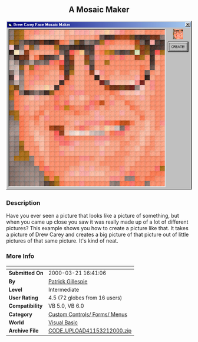 ﻿<div align="center">

## A Mosaic Maker

<img src="PIC20003191712232753.jpg">
</div>

### Description

Have you ever seen a picture that looks like a picture of something, but when you came up close you saw it was really made up of a lot of different pictures? This example shows you how to create a picture like that. It takes a picture of Drew Carey and creates a big picture of that picture out of little pictures of that same picture. It's kind of neat.
 
### More Info
 


<span>             |<span>
---                |---
**Submitted On**   |2000-03-21 16:41:06
**By**             |[Patrick Gillespie](https://github.com/Planet-Source-Code/PSCIndex/blob/master/ByAuthor/patrick-gillespie.md)
**Level**          |Intermediate
**User Rating**    |4.5 (72 globes from 16 users)
**Compatibility**  |VB 5\.0, VB 6\.0
**Category**       |[Custom Controls/ Forms/  Menus](https://github.com/Planet-Source-Code/PSCIndex/blob/master/ByCategory/custom-controls-forms-menus__1-4.md)
**World**          |[Visual Basic](https://github.com/Planet-Source-Code/PSCIndex/blob/master/ByWorld/visual-basic.md)
**Archive File**   |[CODE\_UPLOAD41153212000\.zip](https://github.com/Planet-Source-Code/patrick-gillespie-a-mosaic-maker__1-6693/archive/master.zip)








